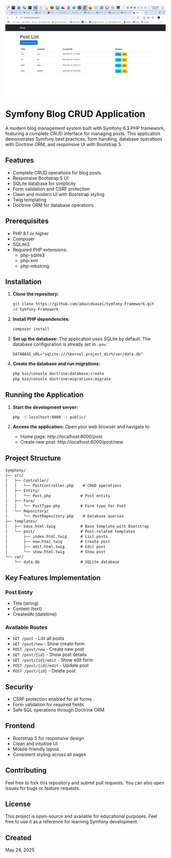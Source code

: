 ![alt text](https://github.com/adavidoaiei/Symfony-Framework/blob/main/img.png?raw=true)
# Symfony Blog CRUD Application

A modern blog management system built with Symfony 6.3 PHP framework, featuring a complete CRUD interface for managing posts. This application demonstrates Symfony best practices, form handling, database operations with Doctrine ORM, and responsive UI with Bootstrap 5.

## Features
- Complete CRUD operations for blog posts
- Responsive Bootstrap 5 UI
- SQLite database for simplicity
- Form validation and CSRF protection
- Clean and modern UI with Bootstrap styling
- Twig templating
- Doctrine ORM for database operations

## Prerequisites
- PHP 8.1 or higher
- Composer
- SQLite3
- Required PHP extensions:
  - php-sqlite3
  - php-xml
  - php-mbstring

## Installation

1. **Clone the repository:**
   ```bash
   git clone https://github.com/adavidoaiei/Symfony-Framework.git
   cd Symfony-Framework
   ```

2. **Install PHP dependencies:**
   ```bash
   composer install
   ```

3. **Set up the database:**
   The application uses SQLite by default. The database configuration is already set in `.env`:
   ```
   DATABASE_URL="sqlite:///%kernel.project_dir%/var/data.db"
   ```

4. **Create the database and run migrations:**
   ```bash
   php bin/console doctrine:database:create
   php bin/console doctrine:migrations:migrate
   ```

## Running the Application

1. **Start the development server:**
   ```bash
   php -S localhost:8000 -t public/
   ```

2. **Access the application:**
   Open your web browser and navigate to:
   - Home page: http://localhost:8000/post
   - Create new post: http://localhost:8000/post/new

## Project Structure

```
Symphony/
├── src/
│   ├── Controller/
│   │   └── PostController.php    # CRUD operations
│   ├── Entity/
│   │   └── Post.php             # Post entity
│   ├── Form/
│   │   └── PostType.php         # Form type for Post
│   └── Repository/
│       └── PostRepository.php    # Database queries
├── templates/
│   ├── base.html.twig           # Base template with Bootstrap
│   └── post/                    # Post-related templates
│       ├── index.html.twig      # List posts
│       ├── new.html.twig        # Create post
│       ├── edit.html.twig       # Edit post
│       └── show.html.twig       # Show post
└── var/
    └── data.db                  # SQLite database
```

## Key Features Implementation

### Post Entity
- Title (string)
- Content (text)
- CreatedAt (datetime)

### Available Routes
- `GET /post` - List all posts
- `GET /post/new` - Show create form
- `POST /post/new` - Create new post
- `GET /post/{id}` - Show post details
- `GET /post/{id}/edit` - Show edit form
- `POST /post/{id}/edit` - Update post
- `POST /post/{id}` - Delete post

## Security
- CSRF protection enabled for all forms
- Form validation for required fields
- Safe SQL operations through Doctrine ORM

## Frontend
- Bootstrap 5 for responsive design
- Clean and intuitive UI
- Mobile-friendly layout
- Consistent styling across all pages

## Contributing
Feel free to fork this repository and submit pull requests. You can also open issues for bugs or feature requests.

## License
This project is open-source and available for educational purposes. Feel free to use it as a reference for learning Symfony development.

## Created
May 24, 2025
